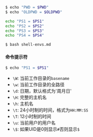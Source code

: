 

```bash
$ echo "PWD = $PWD"
$ echo "OLDPWD = $OLDPWD"

echo "PS1 = $PS1"                   
echo "PS2 = $PS2"                   
echo "PS3 = $PS3"                   
echo "PS4 = $PS4"    
```




```bash
$ bash shell-envs.md
```

#### 命令提示符

```bash
$ echo "PS1 = $PS1"
```

- `\W`: 当前工作目录的`basename`
- `\w`: 当前工作目录的全路径
- `\d`: 日期，默认格式为'周月日'
- `\H`: 完整的主机名
- `\h`: 主机名
- `\t`: 24小时制的时间，格式为`HH:MM:SS`
- `\T`: 12小时制的时间
- `\u`: 当前用户的用户名
- `\$`: 如果UID是0则显示`#`否则显示`$`